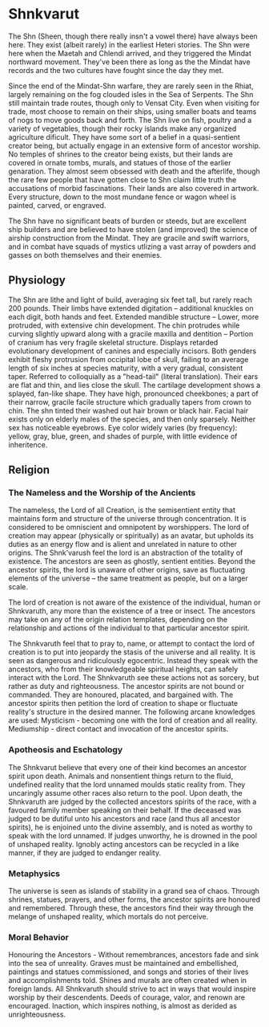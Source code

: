 # Shnkvarut
The Shn (Sheen, though there really insn't a vowel there) have always been here. They exist (albeit rarely) in the earliest Heteri stories. The Shn were here when the Maetah and Chlendi arrived, and they triggered the Mindat northward movement. They've been there as long as the the Mindat have records and the two cultures have fought since the day they met.

Since the end of the Mindat-Shn warfare, they are rarely seen in the Rhiat, largely remaining on the fog clouded isles in the Sea of Serpents. The Shn still maintain trade routes, though only to Vensat City. Even when visiting for trade, most choose to remain on their ships, using smaller boats and teams of nogs to move goods back and forth. The Shn live on fish, poultry and a variety of vegetables, though their rocky islands make any organized agriculture dificult. They have some sort of a belief in a quasi-sentient creator being, but actually engage in an extensive form of ancestor worship. No temples of shrines to the creator being exists, but their lands are covered in ornate tombs, murals, and statues of those of the earlier genaration. They almost seem obsessed with death and the afterlife, though the rare few people that have gotten close to Shn claim little truth the accusations of morbid fascinations. Their lands are also covered in artwork. Every structure, down to the most mundane fence or wagon wheel is painted, carved, or engraved.

The Shn have no significant beats of burden or steeds, but are excellent ship builders and are believed to have stolen (and improved) the science of airship construction from the Mindat. They are gracile and swift warriors, and in combat have squads of mystics utlizing a vast array of powders and gasses on both themselves and their enemies.

## Physiology
The Shn are lithe and light of build, averaging six feet tall, but rarely reach 200 pounds. Their limbs have extended digitation – additional knuckles on each digit, both hands and feet. Extended mandible structure – Lower, more protruded, with extensive chin development. The chin protrudes while curving slightly upward along with a gracile maxilla and dentition – Portion of cranium has very fragile skeletal structure. Displays retarded evolutionary development of canines and especially incisors. Both genders exhibit fleshy protrusion from occipital lobe of skull, failing to an average length of six inches at species maturity, with a very gradual, consistent taper. Referred to colloquially as a "head-tail" (literal translation). Their ears are flat and thin, and lies close the skull. The cartilage development shows a splayed, fan-like shape. They have high, pronounced cheekbones; a part of their narrow, gracile facile structure which gradually tapers from crown to chin. The shn tinted their washed out hair brown or black hair. Facial hair exists only on elderly males of the species, and then only sparsely. Neither sex has noticeable eyebrows. Eye color widely varies (by frequency): yellow, gray, blue, green, and shades of purple, with little evidence of inheritence.

## Religion
### The Nameless and the Worship of the Ancients

The nameless, the Lord of all Creation, is the semisentient entity that maintains form and structure of the universe through concentration. It is considered to be omniscient and omnipotent by worshippers. The lord of creation may appear (physically or spiritually) as an avatar, but upholds its duties as an energy flow and is alient and unrelated in nature to other origins. The Shnk’varush feel the lord is an abstraction of the totality of existence. The ancestors are seen as ghostly, sentient entities. Beyond the ancestor spirits, the lord is unaware of other origins, save as fluctuating elements of the universe – the same treatment as people, but on a larger scale.

The lord of creation is not aware of the existence of the individual, human or Shnkvaruth, any more than the existence of a tree or insect. The ancestors may take on any of the origin relation templates, depending on the relationship and actions of the individual to that particular ancestor spirit.

The Shnkvaruth feel that to pray to, name, or attempt to contact the lord of creation is to put into jeopardy the stasis of the universe and all reality. It is seen as dangerous and ridiculously egocentric. Instead they speak with the ancestors, who from their knowledgeable spiritual heights, can safely interact with the Lord. The Shnkvaruth see these actions not as sorcery, but rather as duty and righteousness. The ancestor spirits are not bound or commanded. They are honoured, placated, and bargained with. The ancestor spirits then petition the lord of creation to shape or fluctuate reality's structure in the desired manner. The following arcane knowledges are used: Mysticism - becoming one with the lord of creation and all reality. Mediumship - direct contact and invocation of the ancestor spirits.

### Apotheosis and Eschatology 
The Shnkvarut believe that every one of their kind becomes an ancestor spirit upon death. Animals and nonsentient things return to the fluid, undefined reality that the lord unnamed moulds static reality from. They uncaringly assume other races also return to the pool. Upon death, the Shnkvaruth are judged by the collected ancestors spirits of the race, with a favoured family member speaking on their behalf. If the deceased was judged to be dutiful unto his ancestors and race (and thus all ancestor spirits), he is enjoined unto the divine assembly, and is noted as worthy to speak with the lord unnamed. If judges unworthy, he is drowned in the pool of unshaped reality. Ignobly acting ancestors can be recycled in a like manner, if they are judged to endanger reality.

### Metaphysics 
The universe is seen as islands of stability in a grand sea of chaos. Through shrines, statues, prayers, and other forms, the ancestor spirits are honoured and remembered. Through these, the ancestors find their way through the melange of unshaped reality, which mortals do not perceive.

### Moral Behavior 
Honouring the Ancestors - Without remembrances, ancestors fade and sink into the sea of unreality. Graves must be maintained and embellished, paintings and statues commissioned, and songs and stories of their lives and accomplishments told. Shines and murals are often created when in foreign lands. All Shnkvaruth should strive to act in ways that would inspire worship by their descendents. Deeds of courage, valor, and renown are encouraged. Inaction, which inspires nothing, is almost as derided as unrighteousness.